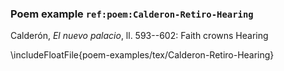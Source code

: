 ### Poem example `ref:poem:Calderon-Retiro-Hearing`

Calderón, *El nuevo palacio*, ll. 593--602: Faith crowns Hearing

\includeFloatFile{poem-examples/tex/Calderon-Retiro-Hearing}

